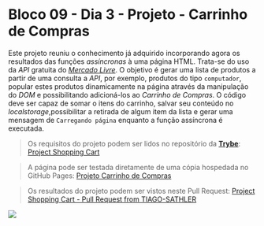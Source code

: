 # Bloco 09 - Dia 3 - Projeto - Carrinho de Compras

Este projeto reuniu o conhecimento já adquirido incorporando agora os resultados das funções *assíncronas* à uma página HTML. Trata-se do uso da *API* gratuita do [*Mercado Livre*](https://developers.mercadolivre.com.br/pt_br/itens-e-buscas). O objetivo é gerar uma lista de produtos a partir de uma consulta a *API*, por exemplo, produtos do tipo `computador`, popular estes produtos dinamicamente na página através da manipulação do *DOM* e possibilitando adicioná-los ao *Carrinho de Compras*. O código deve ser capaz de somar o itens do carrinho, salvar seu conteúdo no *localstorage*,possibilitar a retirada de algum item da lista e gerar uma mensagem de `Carregando página` enquanto a função assíncrona é executada.

> Os requisitos do projeto podem ser lidos no repositório da [**Trybe**](https://www.betrybe.com/): [Project Shopping Cart](https://github.com/tryber/sd-014-a-project-shopping-cart)

> A página pode ser testada diretamente de uma cópia hospedada no GitHub Pages: [Projeto Carrinho de Compras]()

> Os resultados do projeto podem ser vistos neste Pull Request: [Project Shopping Cart - Pull Request from TIAGO-SATHLER](https://github.com/tryber/sd-014-a-project-shopping-cart/pull/6)

![](https://github.com/tiagosathler/trybe-exercises/blob/master/fundamentos/bloco-09-javascript-ass%C3%ADncrono-e-promises/dia-3-projeto-carrinho-de-compras/Results-Project-Shopping-Cart.png)